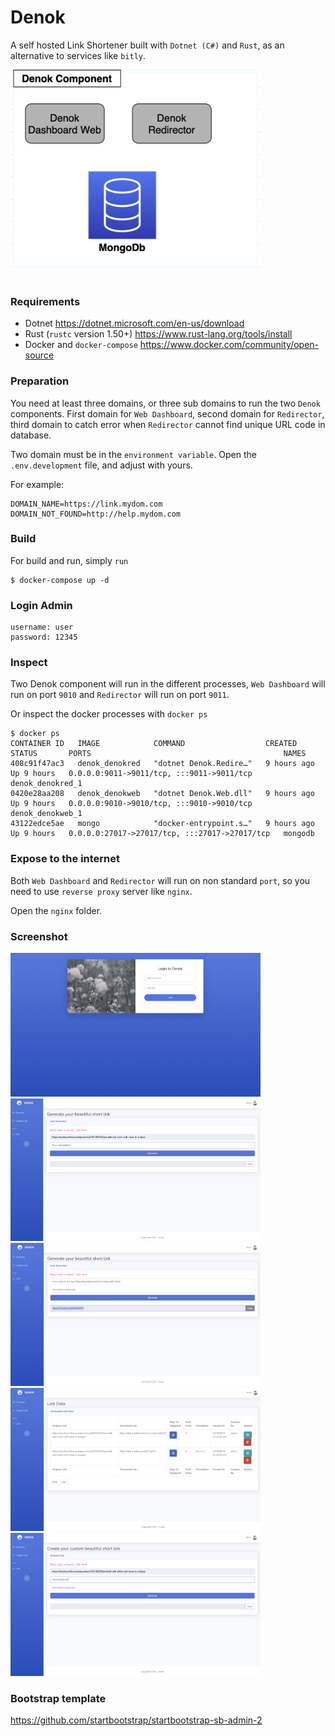 # Denok

A self hosted Link Shortener built with `Dotnet (C#)` and `Rust`, as an alternative to services like `bitly`.

[<img src="./assets/denok_arch.png" width="400">](https://github.com/wuriyanto48)
<br/><br/>

### Requirements
- Dotnet https://dotnet.microsoft.com/en-us/download
- Rust (`rustc` version 1.50+) https://www.rust-lang.org/tools/install
- Docker and `docker-compose` https://www.docker.com/community/open-source

### Preparation
You need at least three domains, or three sub domains to run the two `Denok` components.
First domain for `Web Dashboard`, second domain for `Redirector`, 
third domain to catch error when `Redirector` cannot find unique URL code in database. 

Two domain must be in the `environment variable`. Open the `.env.development` file, and adjust with yours.

For example:
```
DOMAIN_NAME=https://link.mydom.com
DOMAIN_NOT_FOUND=http://help.mydom.com
```

### Build
For build and run, simply `run`
```shell
$ docker-compose up -d
```

### Login Admin
```
username: user
password: 12345
```

### Inspect
Two Denok component will run in the different processes, `Web Dashboard` will run on port `9010` 
and `Redirector` will run on port `9011`.

Or inspect the docker processes with `docker ps`
```shell
$ docker ps
CONTAINER ID   IMAGE            COMMAND                  CREATED       STATUS       PORTS                                           NAMES
408c91f47ac3   denok_denokred   "dotnet Denok.Redire…"   9 hours ago   Up 9 hours   0.0.0.0:9011->9011/tcp, :::9011->9011/tcp       denok_denokred_1
0420e28aa208   denok_denokweb   "dotnet Denok.Web.dll"   9 hours ago   Up 9 hours   0.0.0.0:9010->9010/tcp, :::9010->9010/tcp       denok_denokweb_1
43122edce5ae   mongo            "docker-entrypoint.s…"   9 hours ago   Up 9 hours   0.0.0.0:27017->27017/tcp, :::27017->27017/tcp   mongodb
```

### Expose to the internet
Both `Web Dashboard` and `Redirector` will run on non standard `port`, so you need to use `reverse proxy` server like `nginx`.

Open the `nginx` folder.

### Screenshot
[<img src="./assets/login.png" width="400">](https://github.com/wuriyanto48)
[<img src="./assets/generate_random.png" width="400">](https://github.com/wuriyanto48)
[<img src="./assets/generate_random_result.png" width="400">](https://github.com/wuriyanto48)
[<img src="./assets/list.png" width="400">](https://github.com/wuriyanto48)
[<img src="./assets/generate_custom.png" width="400">](https://github.com/wuriyanto48)

### Bootstrap template
https://github.com/startbootstrap/startbootstrap-sb-admin-2